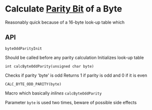 # Calculate [Parity Bit](https://en.wikipedia.org/wiki/Parity_bit) of a Byte

Reasonably quick because of a 16-byte look-up table which 

## API

`byteOddParityInit`

Should be called before any parity calculation
Initializes look-up table

`int calcByteOddParity(unsigned char byte)`

Checks if parity 'byte' is odd
Returns 1 if parity is odd and 0 if it is even

`CALC_BYTE_ODD_PARITY(byte)`

Macro which basically *inlines* `calcByteOddParity`

Parameter `byte` is used two times, beware of possible side effects

